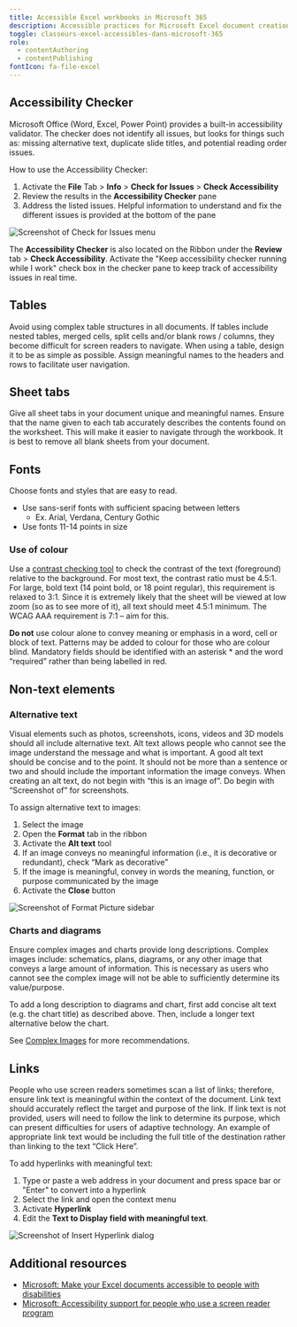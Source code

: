 ```yaml
---
title: Accessible Excel workbooks in Microsoft 365
description: Accessible practices for Microsoft Excel document creation.
toggle: classeurs-excel-accessibles-dans-microsoft-365
role:
  - contentAuthoring
  - contentPublishing
fontIcon: fa-file-excel
---
```


## Accessibility Checker

Microsoft Office (Word, Excel, Power Point) provides a built-in accessibility validator. The checker does not identify all issues, but looks for things such as: missing alternative text, duplicate slide titles, and potential reading order issues.

How to use the Accessibility Checker:

1. Activate the **File** Tab > **Info** > **Check for Issues** > **Check Accessibility**
2. Review the results in the **Accessibility Checker** pane
3. Address the listed issues. Helpful information to understand and fix the different issues is provided at the bottom of the pane

<div class="row">
<div class="col-md-7">
<img class="img-responsive" src="{{ pathPrefix }}/img/en/office365/excel-365-001.jpg" alt="Screenshot of Check for Issues menu">
</div>
</div>

The **Accessibility Checker** is also located on the Ribbon under the **Review** tab > **Check Accessibility**. Activate the "Keep accessibility checker running while I work" check box in the checker pane to keep track of accessibility issues in real time.

## Tables

Avoid using complex table structures in all documents. If tables include nested tables, merged cells, split cells and/or blank rows / columns, they become difficult for screen readers to navigate. When using a table, design it to be as simple as possible. Assign meaningful names to the headers and rows to facilitate user navigation.

## Sheet tabs

Give all sheet tabs in your document unique and meaningful names. Ensure that the name given to each tab accurately describes the contents found on the worksheet. This will make it easier to navigate through the workbook. It is best to remove all blank sheets from your document.

## Fonts

Choose fonts and styles that are easy to read.

- Use sans-serif fonts with sufficient spacing between letters
  - Ex. Arial, Verdana, Century Gothic
- Use fonts 11-14 points in size

### Use of colour

Use a [contrast checking tool](https://webaim.org/resources/contrastchecker/) to check the contrast of the text (foreground) relative to the background. For most text, the contrast ratio must be 4.5:1. For large, bold text (14 point bold, or 18 point regular), this requirement is relaxed to 3:1. Since it is extremely likely that the sheet will be viewed at low zoom (so as to see more of it), all text should meet 4.5:1 minimum. The WCAG AAA requirement is 7:1 – aim for this.

**Do not** use colour alone to convey meaning or emphasis in a word, cell or block of text. Patterns may be added to colour for those who are colour blind. Mandatory fields should be identified with an asterisk \* and the word “required” rather than being labelled in red.

## Non-text elements

### Alternative text

Visual elements such as photos, screenshots, icons, videos and 3D models should all include alternative text. Alt text allows people who cannot see the image understand the message and what is important. A good alt text should be concise and to the point. It should not be more than a sentence or two and should include the important information the image conveys. When creating an alt text, do not begin with “this is an image of”. Do begin with “Screenshot of” for screenshots.

To assign alternative text to images:

1. Select the image
2. Open the **Format** tab in the ribbon
3. Activate the **Alt text** tool
4. If an image conveys no meaningful information (i.e., it is decorative or redundant), check “Mark as decorative”
5. If the image is meaningful, convey in words the meaning, function, or purpose communicated by the image
6. Activate the **Close** button

<div class="row">
<div class="col-md-7">
<img class="img-responsive" src="{{ pathPrefix }}/img/en/office365/excel-365-002.jpg" alt="Screenshot of Format Picture sidebar" />
</div>
</div>

### Charts and diagrams

Ensure complex images and charts provide long descriptions. Complex images include: schematics, plans, diagrams, or any other image that conveys a large amount of information. This is necessary as users who cannot see the complex image will not be able to sufficiently determine its value/purpose.

To add a long description to diagrams and chart, first add concise alt text (e.g. the chart title) as described above. Then, include a longer text alternative below the chart.

See [Complex Images](https://www.w3.org/WAI/tutorials/images/complex/) for more recommendations.

## Links

People who use screen readers sometimes scan a list of links; therefore, ensure link text is meaningful within the context of the document. Link text should accurately reflect the target and purpose of the link. If link text is not provided, users will need to follow the link to determine its purpose, which can present difficulties for users of adaptive technology. An example of appropriate link text would be including the full title of the destination rather than linking to the text “Click Here”.

To add hyperlinks with meaningful text:

1. Type or paste a web address in your document and press space bar or "Enter" to convert into a hyperlink
2. Select the link and open the context menu
3. Activate **Hyperlink**
4. Edit the **Text to Display field with meaningful text**.

<div class="row">
<div class="col-md-7">
<img class="img-responsive" src="{{ pathPrefix }}/img/en/office365/excel-365-003.jpg" alt="Screenshot of Insert Hyperlink dialog" />
</div>
</div>

## Additional resources

- [Microsoft: Make your Excel documents accessible to people with disabilities](https://support.office.com/en-us/article/make-your-excel-documents-accessible-to-people-with-disabilities-6cc05fc5-1314-48b5-8eb3-683e49b3e593)
- [Microsoft: Accessibility support for people who use a screen reader program](https://support.office.com/en-us/article/accessibility-support-for-excel-0976b140-7033-4e2d-8887-187280701bf8)
